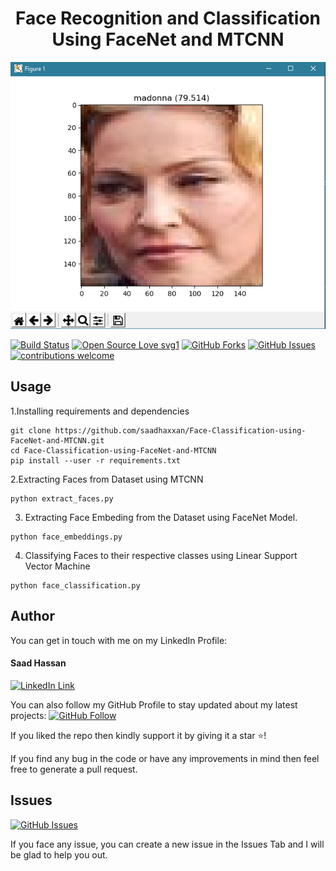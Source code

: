 <h1 align="center">Face Recognition and Classification Using FaceNet and MTCNN</h1>
<a href="#">
  <div align="center">
    <img src="images/screenshot.png" width='700'/>
  </div>
</a> 

[![Build Status](https://img.shields.io/badge/Build-Passing-brightgreen.svg?style=for-the-badge&logo=appveyor)](#)
[![Open Source Love svg1](https://badges.frapsoft.com/os/v1/open-source.svg?v=103)](#)
[![GitHub Forks](https://img.shields.io/github/forks/saadhaxxan/Visual-and-EDA-of-Corona-Virus.svg?style=social&label=Fork&maxAge=2592000)](https://github.com/saadhaxxan/Face-Classification-Using-FaceNet-and-Keras/fork)
[![GitHub Issues](https://img.shields.io/github/issues/saadhaxxan/Visual-and-EDA-of-Corona-Virus.svg?style=flat&label=Issues&maxAge=2592000)](https://github.com/saadhaxxan/Face-Classification-Using-FaceNet-and-Keras/issues)
[![contributions welcome](https://img.shields.io/badge/contributions-welcome-brightgreen.svg?style=flat&label=Contributions&colorA=red&colorB=black	)](#)

## Usage
1.Installing requirements and dependencies
```
git clone https://github.com/saadhaxxan/Face-Classification-using-FaceNet-and-MTCNN.git
cd Face-Classification-using-FaceNet-and-MTCNN
pip install --user -r requirements.txt
```
2.Extracting Faces from Dataset using MTCNN
```
python extract_faces.py
```
3. Extracting Face Embeding from the Dataset using FaceNet Model.
```
python face_embeddings.py
```
4. Classifying Faces to their respective classes using Linear Support Vector Machine
```
python face_classification.py
```

## Author
You can get in touch with me on my LinkedIn Profile:

#### Saad Hassan
[![LinkedIn Link](https://img.shields.io/badge/Connect-saadhaxxan-blue.svg?logo=linkedin&longCache=true&style=social&label=Connect
)](https://www.linkedin.com/in/saadhaxxan)

You can also follow my GitHub Profile to stay updated about my latest projects: [![GitHub Follow](https://img.shields.io/badge/Connect-saadhaxxan-blue.svg?logo=Github&longCache=true&style=social&label=Follow)](https://github.com/saadhaxxan)

If you liked the repo then kindly support it by giving it a star ⭐!

If you find any bug in the code or have any improvements in mind then feel free to generate a pull request.

## Issues
[![GitHub Issues](https://img.shields.io/github/issues/saadhaxxan/AIPakistan.svg?style=flat&label=Issues&maxAge=2592000)](https://github.com/saadhaxxan/Face-Classification-Using-FaceNet-and-Keras/issues)

If you face any issue, you can create a new issue in the Issues Tab and I will be glad to help you out.
